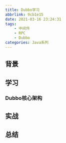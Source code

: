 ```yaml
---
title: Dubbo学习
abbrlink: 9cb1e15
date: 2021-03-16 23:24:31
tags:
    - 中间件
    - RPC
    - Dubbo
categories: Java系列
---
```


## 背景

## 学习
### Dubbo核心架构

## 实战

## 总结